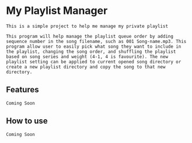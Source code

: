 # My Playlist Manager

`This is a simple project to help me manage my private playlist`

`This program will help manage the playlist queue order by adding sequence number in the song filename, such as 001 Song-name.mp3. This program allow user to easily pick what song they want to include in the playlist, changing the song order, and shuffling the playlist based on song series and weight (4-1, 4 is favourite). The new playlist setting can be applied to current opened song directory or create a new playlist directory and copy the song to that new directory.`
 
## Features

`Coming Soon`

## How to use

`Coming Soon`